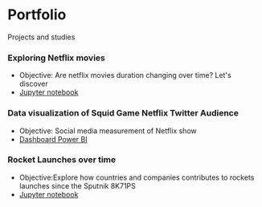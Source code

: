 # Portfolio

Projects and studies

### Exploring Netflix movies
- Objective: Are netflix movies duration changing over time? Let's discover
- [Jupyter notebook](https://github.com/ovictordavid/netflix-duration-exploration/blob/main/notebook.ipynb)

### Data visualization of Squid Game Netflix Twitter Audience
- Objective: Social media measurement of Netflix show
- [Dashboard Power BI](https://app.powerbi.com/view?r=eyJrIjoiY2ViMWJiNDUtYTYzMC00OTJmLWJhYTctNmQyMDg1ZTkxYmM5IiwidCI6ImI5Y2FlYWRlLTI5MjgtNDAwNy05NWRmLTg3NjFjYjYxNTU5NCJ9)

### Rocket Launches over time
- Objective:Explore how countries and companies contributes to rockets launches since the Sputnik 8K71PS 
- [Jupyter notebook](https://github.com/ovictordavid/RocketLaunchesOverTime/blob/main/Rocket%20launches%20over%20time%20(tiny%20project).ipynb)
